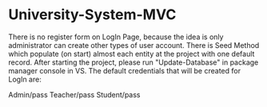 # University-System-MVC

There is no register form on LogIn Page, because the idea is only administrator can create other types of user account.
There is Seed Method which populate (on start) almost each entity at the project with one default record.
After starting the project, please run "Update-Database" in package manager console in VS.
The default credentials that will be created for LogIn are:

Admin/pass
Teacher/pass
Student/pass
